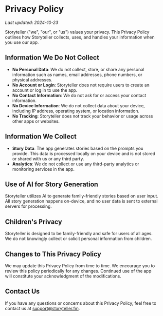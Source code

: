 # Privacy Policy

_Last updated: 2024-10-23_

Storyteller ("we", "our", or "us") values your privacy. This Privacy Policy outlines how Storyteller collects, uses, and handles your information when you use our app.

## Information We Do Not Collect

- **No Personal Data**: We do not collect, store, or share any personal information such as names, email addresses, phone numbers, or physical addresses.
- **No Account or Login**: Storyteller does not require users to create an account or log in to use the app.
- **No Contact Information**: We do not ask for or access your contact information.
- **No Device Information**: We do not collect data about your device, including IP address, operating system, or location information.
- **No Tracking**: Storyteller does not track your behavior or usage across other apps or websites.

## Information We Collect

- **Story Data**: The app generates stories based on the prompts you provide. This data is processed locally on your device and is not stored or shared with us or any third party.
- **Analytics**: We do not collect or use any third-party analytics or monitoring services in the app.

## Use of AI for Story Generation

Storyteller utilizes AI to generate family-friendly stories based on user input. All story generation happens on-device, and no user data is sent to external servers for processing.

## Children's Privacy

Storyteller is designed to be family-friendly and safe for users of all ages. We do not knowingly collect or solicit personal information from children.

## Changes to This Privacy Policy

We may update this Privacy Policy from time to time. We encourage you to review this policy periodically for any changes. Continued use of the app will constitute your acknowledgment of the modifications.

## Contact Us

If you have any questions or concerns about this Privacy Policy, feel free to contact us at support@storyteller.fm.
